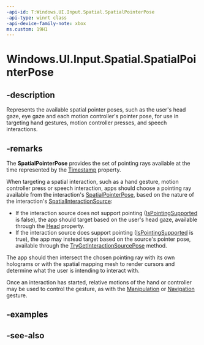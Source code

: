 ```yaml
---
-api-id: T:Windows.UI.Input.Spatial.SpatialPointerPose
-api-type: winrt class
-api-device-family-note: xbox
ms.custom: 19H1
---
```


<!-- Class syntax.
public class SpatialPointerPose : Windows.UI.Input.Spatial.ISpatialPointerPose, Windows.UI.Input.Spatial.ISpatialPointerPose2
-->

# Windows.UI.Input.Spatial.SpatialPointerPose

## -description

Represents the available spatial pointer poses, such as the user's head gaze, eye gaze and each motion controller's pointer pose, for use in targeting hand gestures, motion controller presses, and speech interactions.

## -remarks

The **SpatialPointerPose** provides the set of pointing rays available at the time represented by the [Timestamp](spatialpointerpose_timestamp.md) property.

When targeting a spatial interaction, such as a hand gesture, motion controller press or speech interaction, apps should choose a pointing ray available from the interaction's [SpatialPointerPose](spatialpointerpose.md), based on the nature of the interaction's [SpatialInteractionSource](spatialinteractionsource.md):

* If the interaction source does not support pointing ([IsPointingSupported](spatialinteractionsource_ispointingsupported.md) is false), the app should target based on the user's head gaze, available through the [Head](spatialpointerpose_head.md) property.
* If the interaction source does support pointing ([IsPointingSupported](spatialinteractionsource_ispointingsupported.md) is true), the app may instead target based on the source's pointer pose, available through the [TryGetInteractionSourcePose](spatialpointerpose_trygetinteractionsourcepose_1162732260.md) method.

The app should then intersect the chosen pointing ray with its own holograms or with the spatial mapping mesh to render cursors and determine what the user is intending to interact with.

Once an interaction has started, relative motions of the hand or controller may be used to control the gesture, as with the [Manipulation](spatialgesturerecognizer_gesturesettings.md) or [Navigation](spatialgesturerecognizer_gesturesettings.md) gesture.

## -examples

## -see-also
